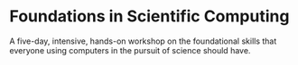 # Foundations in Scientific Computing

A five-day, intensive, hands-on workshop on the foundational skills that everyone using computers in the pursuit of science should have. 
